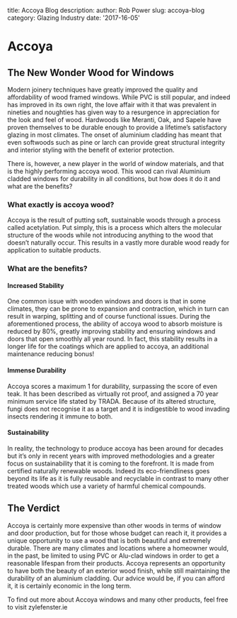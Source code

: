 title: Accoya Blog
description: 
author: Rob Power
slug: accoya-blog
category: Glazing Industry
date: '2017-16-05'
# Accoya
## The New Wonder Wood for Windows
Modern joinery techniques have greatly improved the quality and affordability of wood framed windows. While PVC is still popular, and indeed has improved in its own right, the love affair with it that was prevalent in nineties and noughties has given way to a resurgence in appreciation for the look and feel of wood. Hardwoods like Meranti, Oak, and Sapele have proven themselves to be durable enough to provide a lifetime’s satisfactory glazing in most climates. The onset of aluminium cladding has meant that even softwoods such as pine or larch can provide great structural integrity and interior styling with the benefit of exterior protection.

There is, however, a new player in the world of window materials, and that is the highly performing accoya wood. This wood can rival Aluminium cladded windows for durability in all conditions, but how does it do it and what are the benefits?
### What exactly is accoya wood?
Accoya is the result of putting soft, sustainable woods through a process called acetylation. Put simply, this is a process which alters the molecular structure of the woods while not introducing anything to the wood that doesn’t naturally occur. This results in a vastly more durable wood ready for application to suitable products.
### What are the benefits?
#### Increased Stability
One common issue with wooden windows and doors is that in some climates, they can be prone to expansion and contraction, which in turn can result in warping, splitting and of course functional issues. During the aforementioned process, the ability of accoya wood to absorb moisture is reduced by 80%, greatly improving stability and ensuring windows and doors that open smoothly all year round. In fact, this stability results in a longer life for the coatings which are applied to accoya, an additional maintenance reducing bonus!
#### Immense Durability
Accoya scores a maximum 1 for durability, surpassing the score of even teak. It has been described as virtually rot proof, and assigned a 70 year minimum service life stated by TRADA. Because of its altered structure, fungi does not recognise it as a target and it is indigestible to wood invading insects rendering it immune to both.
#### Sustainability
In reality, the technology to produce accoya has been around for decades but it’s only in recent years with improved methodologies and a greater focus on sustainability that it is coming to the forefront. It is made from certified naturally renewable woods. Indeed its eco-friendliness goes beyond its life as it is fully reusable and recyclable in contrast to many other treated woods which use a variety of harmful chemical compounds.
## The Verdict
Accoya is certainly more expensive than other woods in terms of window and door production, but for those whose budget can reach it, it provides a unique opportunity to use a wood that is both beautiful and extremely durable. There are many climates and locations where a homeowner would, in the past, be limited to using PVC or Alu-clad windows in order to get a reasonable lifespan from their products. Accoya represents an opportunity to have both the beauty of an exterior wood finish, while still maintaining the durability of an aluminium cladding. Our advice would be, if you can afford it, it is certainly economic in the long term.

To find out more about Accoya windows and many other products, feel free to visit zylefenster.ie
